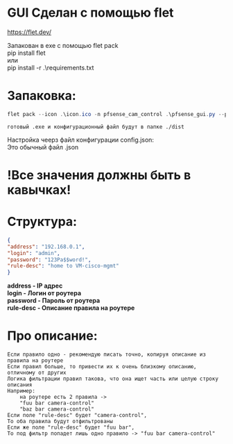 # GUI Сделан с помощью flet  
https://flet.dev/  

Запакован в exe с помощью flet pack  
    pip install flet  
    или  
    pip install -r .\requirements.txt  

    

#   Запаковка:
```powershell
flet pack --icon .\icon.ico -n pfsense_cam_control .\pfsense_gui.py --product-name "pfsense_cam_control" --product-version "0.7" --file-version "0.7" --file-description "Pfsense camera control" --copyright "https://github.com/poshl9k"
```
    готовый .exe и конфигурационный файл будут в папке ./dist

Настройка чеерз файл конфигурации config.json:  
    Это обычный файл .json  
#    !Все значения должны быть в кавычках!  
#    Структура:
```json
{
"address": "192.168.0.1",
"login": "admin",
"password": "123Pa$$word!",
"rule-desc": "home to VM-cisco-mgmt"
}
```
__address - IP адрес__  
__login - Логин от роутера__  
__password - Пароль от роутера__  
__rule-desc - Описание правила на роутере__  

# Про описание:
    Если правило одно - рекомендую писать точно, копируя описание из правила на роутере
    Если правил больше, то привеcти их к очень близкому описанию, отличному от других
    Логика фильтрации правил такова, что она ищет часть или целую строку описания
    Например:
        на роутере есть 2 правила ->
        "fuu bar camera-control"
        "baz bar camera-control"
    Если поле "rule-desc" будет "camera-control",
    То оба правила будут отфильтрованы 
    Если же поле "rule-desc" будет "fuu bar",
    То под фильтр попадет лишь одно правило -> "fuu bar camera-control"


        

